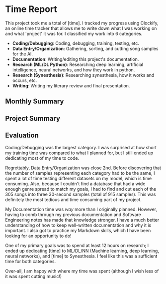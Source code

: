 # Time Report

This project took me a total of [time]. I tracked my progress using Clockify, an online time tracker that allows me to write down what I was working on and what 'project' it was for. I classified my work into 6 categories. 

- **Coding/Debugging**: Coding, debugging, training, testing, etc. 
- **Data Entry/Organization**: Gathering, sorting, and cutting song samples for the AI.
- **Documentation**: Writing/editing this project's documentation.
- **Research (ML/DL Python)**: Researching deep learning, artificial intelligence, neural networks, and how they work in python.
- **Research (Synesthesia)**: Researching synesthesia, how it works and occurs, etc.
- **Writing**: Writing my literary review and final presentation.

## Monthly Summary

## Project Summary

## Evaluation

Coding/Debugging was the largest category. I was surprised at how short my training time was compared to what I planned for, but I still ended up dedicating most of my time to code. 

Regrettably, Data Entry/Organization was close 2nd. Before discovering that the number of samples representing each category had to be the same, I spent a lot of time testing different datasets on my model, which is time consuming. Also, because I couldn't find a database that had a wide enough genre spread to match my goals, I had to find and cut each of the 305 songs into three 30-second samples (total of 915 samples). This was definitely the most tedious and time consuming part of my project. 

My Documentation time was *way* more than I originally planned. However, having to comb through my previous documentation and Software Engineering notes has made that knowledge stronger. I have a much better understanding of how to keep well-written documentation and why it is important. I also got to practice my Markdown skills, which I have been looking for an opportunity to do!

One of my primary goals was to spend at least 12 hours on research; I ended up dedicating [time] to ML/DL/NN (Machine learning, deep learning, neural networks), and [time] to Synesthesia. I feel like this was a sufficient time for both categories. 

Over-all, I am happy with where my time was spent (although I wish less of it was spent cutting music!)